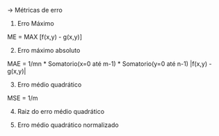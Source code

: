 -> Métricas de erro

1) Erro Máximo

ME = MAX [f(x,y) - g(x,y)]

2) Erro máximo absoluto

MAE = 1/mn * Somatorio(x=0 até m-1) * Somatorio(y=0 até n-1) |f(x,y) - g(x,y)|

3) Erro médio quadrático

MSE = 1/m

4) Raiz do erro médio quadrático

5) Erro médio quadrático normalizado